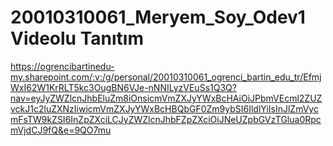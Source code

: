 # 20010310061_Meryem_Soy_Odev1 Videolu Tanıtım
https://ogrencibartinedu-my.sharepoint.com/:v:/g/personal/20010310061_ogrenci_bartin_edu_tr/EfmjWxI62W1KrRLT5kc3OugBN6VJe-nNNILyzVEuSs1Q3Q?nav=eyJyZWZlcnJhbEluZm8iOnsicmVmZXJyYWxBcHAiOiJPbmVEcml2ZUZvckJ1c2luZXNzIiwicmVmZXJyYWxBcHBQbGF0Zm9ybSI6IldlYiIsInJlZmVycmFsTW9kZSI6InZpZXciLCJyZWZlcnJhbFZpZXciOiJNeUZpbGVzTGlua0RpcmVjdCJ9fQ&e=9QO7mu
